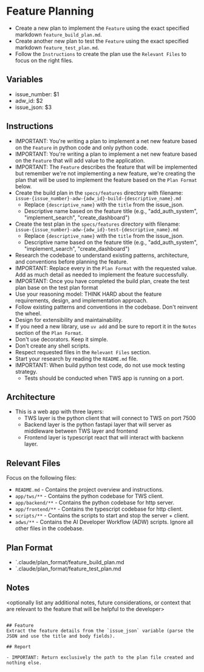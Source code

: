 # Feature Planning

- Create a new plan to implement the `Feature` using the exact specified markdown `feature_build_plan.md`. 
- Create another new plan to test the `Feature` using the exact specified markdown `feature_test_plan.md`. 
- Follow the `Instructions` to create the plan use the `Relevant Files` to focus on the right files.

## Variables
- issue_number: $1
- adw_id: $2
- issue_json: $3

## Instructions
- IMPORTANT: You're writing a plan to implement a net new feature based on the `Feature` in python code and only python code.
- IMPORTANT: You're writing a plan to implement a net new feature based on the `Feature` that will add value to the application.
- IMPORTANT: The `Feature` describes the feature that will be implemented but remember we're not implementing a new feature, we're creating the plan that will be used to implement the feature based on the `Plan Format` below.
- Create the build plan in the `specs/features` directory with filename: `issue-{issue_number}-adw-{adw_id}-build-{descriptive_name}.md`
  - Replace `{descriptive_name}` with the `title` from the issue_json.
  - Descriptive name based on the feature title (e.g., "add_auth_system", "implement_search", "create_dashboard")
- Create the test plan in the `specs/features` directory with filename: `issue-{issue_number}-adw-{adw_id}-test-{descriptive_name}.md`
  - Replace `{descriptive_name}` with the `title` from the issue_json.
  - Descriptive name based on the feature title (e.g., "add_auth_system", "implement_search", "create_dashboard")
- Research the codebase to understand existing patterns, architecture, and conventions before planning the feature.
- IMPORTANT: Replace every <placeholder> in the `Plan Format` with the requested value. Add as much detail as needed to implement the feature successfully.
- IMPORTANT: Once you have completed the build plan, create the test plan base on the test plan format 
- Use your reasoning model: THINK HARD about the feature requirements, design, and implementation approach.
- Follow existing patterns and conventions in the codebase. Don't reinvent the wheel.
- Design for extensibility and maintainability.
- If you need a new library, use `uv add` and be sure to report it in the `Notes` section of the `Plan Format`.
- Don't use decorators. Keep it simple.
- Don't create any shell scripts.
- Respect requested files in the `Relevant Files` section.
- Start your research by reading the `README.md` file.
- IMPORTANT: When build python test code, do not use mock testing strategy.  
  - Tests should be conducted when TWS app is running on a port.
  
## Architecture
- This is a web app with three layers:
  - TWS layer is the python client that will connect to TWS on port 7500
  - Backend layer is the python fastapi layer that will server as middleware between TWS layer and frontend
  - Frontend layer is typescript react that will interact with backenn layer.

## Relevant Files

Focus on the following files:
- `README.md` - Contains the project overview and instructions.
- `app/tws/**` - Contains the python codebase for TWS client.
- `app/backend/**` - Contains the python codebase for http server.
- `app/frontend/**` - Contains the typescript codebase for http client.
- `scripts/**` - Contains the scripts to start and stop the server + client.
- `adws/**` - Contains the AI Developer Workflow (ADW) scripts.
Ignore all other files in the codebase.

## Plan Format
- `.claude/plan_format/feature_build_plan.md
- `.claude/plan_format/feature_test_plan.md


## Notes
<optionally list any additional notes, future considerations, or context that are relevant to the feature that will be helpful to the developer>
```

## Feature
Extract the feature details from the `issue_json` variable (parse the JSON and use the title and body fields).

## Report

- IMPORTANT: Return exclusively the path to the plan file created and nothing else.